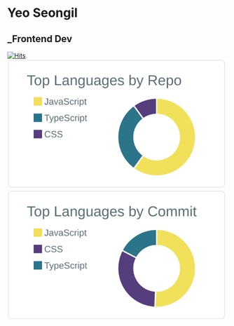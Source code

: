 # Yeo Seongil     
## _Frontend Dev      

[![Hits](https://hits.seeyoufarm.com/api/count/incr/badge.svg?url=https%3A%2F%2Fgithub.com%2FYeoSeongil%2Fhit-counter&count_bg=%2393E1DC&title_bg=%23929292&icon=&icon_color=%23FFFFFF&title=hits&edge_flat=false)](https://hits.seeyoufarm.com)      
![](https://raw.githubusercontent.com/YeoSeongil/YeoSeongil/main/profile-summary-card-output/default/1-repos-per-language.svg)
![](https://raw.githubusercontent.com/YeoSeongil/YeoSeongil/main/profile-summary-card-output/default/2-most-commit-language.svg)        
